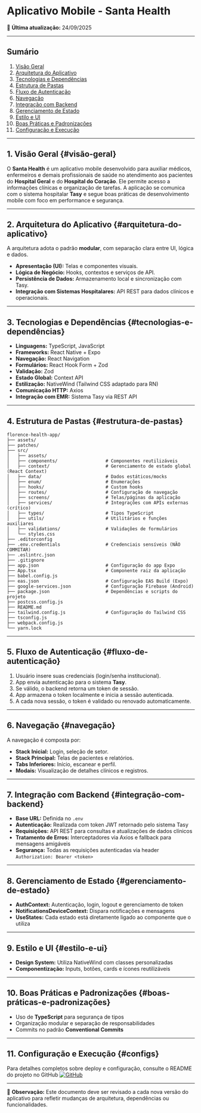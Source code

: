 # Aplicativo Mobile - Santa Health

📅 **Última atualização:** 24/09/2025

---

## Sumário
1. [Visão Geral](#visão-geral)  
2. [Arquitetura do Aplicativo](#arquitetura-do-aplicativo)  
3. [Tecnologias e Dependências](#tecnologias-e-dependências)  
4. [Estrutura de Pastas](#estrutura-de-pastas)  
5. [Fluxo de Autenticação](#fluxo-de-autenticação)  
6. [Navegação](#navegação)  
7. [Integração com Backend](#integração-com-backend)  
8. [Gerenciamento de Estado](#gerenciamento-de-estado)  
9. [Estilo e UI](#estilo-e-ui)  
10. [Boas Práticas e Padronizações](#boas-práticas-e-padronizações)  
11. [Configuração e Execução](#configs)

---

## 1. Visão Geral {#visão-geral}
O **Santa Health** é um aplicativo mobile desenvolvido para auxiliar médicos, enfermeiros e demais profissionais de saúde no atendimento aos pacientes do **Hospital Geral** e do **Hospital do Coração**. Ele permite acesso a informações clínicas e organização de tarefas.
A aplicação se comunica com o sistema hospitalar **Tasy** e segue boas práticas de desenvolvimento mobile com foco em performance e segurança.

---

## 2. Arquitetura do Aplicativo {#arquitetura-do-aplicativo}
A arquitetura adota o padrão **modular**, com separação clara entre UI, lógica e dados.

- **Apresentação (UI):** Telas e componentes visuais.
- **Lógica de Negócio:** Hooks, contextos e serviços de API.
- **Persistência de Dados:** Armazenamento local e sincronização com Tasy.
- **Integração com Sistemas Hospitalares:** API REST para dados clínicos e operacionais.

---

## 3. Tecnologias e Dependências {#tecnologias-e-dependências}
- **Linguagens:** TypeScript, JavaScript  
- **Frameworks:** React Native + Expo  
- **Navegação:** React Navigation  
- **Formulários:** React Hook Form + Zod  
- **Validação:** Zod  
- **Estado Global:** Context API  
- **Estilização:** NativeWind (Tailwind CSS adaptado para RN)  
- **Comunicação HTTP:** Axios  
- **Integração com EMR:** Sistema Tasy via REST API  

---

## 4. Estrutura de Pastas {#estrutura-de-pastas}
```
florence-health-app/
├── assets/
├── patches/
├── src/
│   ├── assets/
│   ├── components/                  # Componentes reutilizáveis
│   ├── context/                     # Gerenciamento de estado global (React Context)
│   ├── data/                        # Dados estáticos/mocks
│   ├── enum/                        # Enumerações
│   ├── hooks/                       # Custom hooks
│   ├── routes/                      # Configuração de navegação
│   ├── screens/                     # Telas/páginas da aplicação
│   ├── services/                    # Integrações com APIs externas (crítico)
│   ├── types/                       # Tipos TypeScript
│   ├── utils/                       # Utilitários e funções auxiliares
│   ├── validations/                 # Validações de formulários
│   └── styles.css
├── .editorconfig
├── .env.credentials                 # Credenciais sensíveis (NÃO COMMITAR)
├── .eslintrc.json
├── .gitignore
├── app.json                         # Configuração do app Expo
├── App.tsx                          # Componente raiz da aplicação
├── babel.config.js
├── eas.json                         # Configuração EAS Build (Expo)
├── google-services.json             # Configuração Firebase (Android)
├── package.json                     # Dependências e scripts do projeto
├── postcss.config.js
├── README.md
├── tailwind.config.js               # Configuração do Tailwind CSS
├── tsconfig.js
├── webpack.config.js
└── yarn.lock
```

---

## 5. Fluxo de Autenticação {#fluxo-de-autenticação}
1. Usuário insere suas credenciais (login/senha institucional).
2. App envia autenticação para o sistema **Tasy**.
3. Se válido, o backend retorna um token de sessão.
4. App armazena o token localmente e inicia a sessão autenticada.
5. A cada nova sessão, o token é validado ou renovado automaticamente.

---

## 6. Navegação {#navegação}
A navegação é composta por:

- **Stack Inicial:** Login, seleção de setor.  
- **Stack Principal:** Telas de pacientes e relatórios.  
- **Tabs Inferiores:** Início, escanear e perfil.  
- **Modais:** Visualização de detalhes clínicos e registros.

---

## 7. Integração com Backend {#integração-com-backend}
- **Base URL:** Definida no `.env`  
- **Autenticação:** Realizada com token JWT retornado pelo sistema Tasy  
- **Requisições:** API REST para consultas e atualizações de dados clínicos  
- **Tratamento de Erros:** Interceptadores via Axios e fallback para mensagens amigáveis  
- **Segurança:** Todas as requisições autenticadas via header `Authorization: Bearer <token>`  

---

## 8. Gerenciamento de Estado {#gerenciamento-de-estado}
- **AuthContext:** Autenticação, login, logout e gerenciamento de token  
- **NotificationsDeviceContext:** Dispara notificações e mensagens
- **UseStates:** Cada estado está diretamente ligado ao componente que o utiliza

---

## 9. Estilo e UI {#estilo-e-ui}
- **Design System:** Utiliza NativeWind com classes personalizadas  
- **Componentização:** Inputs, botões, cards e ícones reutilizáveis  

---

## 10. Boas Práticas e Padronizações {#boas-práticas-e-padronizações}
- Uso de **TypeScript** para segurança de tipos  
- Organização modular e separação de responsabilidades  
- Commits no padrão **Conventional Commits**

---

## 11. Configuração e Execução {#configs}
Para detalhes completos sobre deploy e configuração, consulte o README do projeto no GitHub
[![GitHub](https://img.shields.io/badge/GitHub-Repository-blue?logo=github)](https://github.com/Santa-Casa-Franca/Florence-Health-App)

---

📌 **Observação:** Este documento deve ser revisado a cada nova versão do aplicativo para refletir mudanças de arquitetura, dependências ou funcionalidades.

